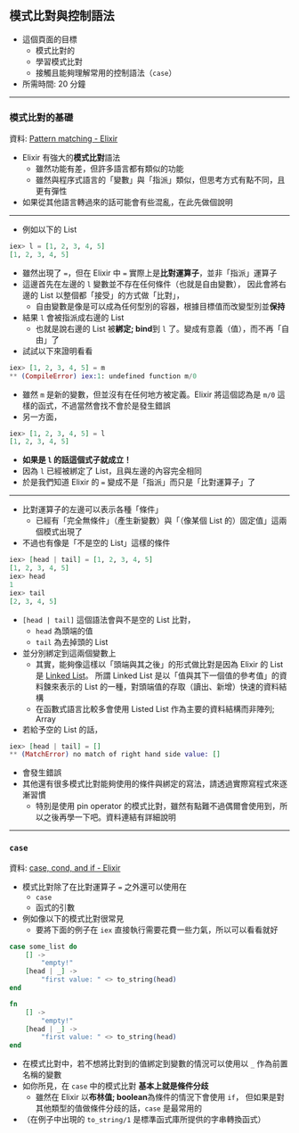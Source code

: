 ## 模式比對與控制語法

- 這個頁面的目標
  - 模式比對的
  - 學習模式比對
  - 接觸且能夠理解常用的控制語法（`case`）
- 所需時間: 20 分鐘

---

### 模式比對的基礎

資料: [Pattern matching - Elixir](https://elixir-lang.org/getting-started/pattern-matching.html)

- Elixir 有強大的**模式比對**語法
  - 雖然功能有差，但許多語言都有類似的功能
  - 雖然與程序式語言的「變數」與「指派」類似，但思考方式有點不同，且更有彈性
- 如果從其他語言轉過來的話可能會有些混亂，在此先做個說明

---

- 例如以下的 List

```elixir
iex> l = [1, 2, 3, 4, 5]
[1, 2, 3, 4, 5]
```

- 雖然出現了 `=`，但在 Elixir 中 `=` 實際上是**比對運算子**，並非「指派」運算子
- 這邊首先在左邊的 `l` 變數並不存在任何條件（也就是自由變數），
  因此會將右邊的 List 以整個都「接受」的方式做「比對」，
  - 自由變數是像是可以成為任何型別的容器，根據目標值而改變型別並**保持**
- 結果 `l` 會被指派成右邊的 List
  - 也就是說右邊的 List 被**綁定; bind**到 `l` 了。變成有意義（值），而不再「自由」了
- 試試以下來證明看看

```elixir
iex> [1, 2, 3, 4, 5] = m
** (CompileError) iex:1: undefined function m/0
```

- 雖然 `m` 是新的變數，但並沒有在任何地方被定義。Elixir 將這個認為是 `m/0` 這樣的函式，不過當然會找不會於是發生錯誤
- 另一方面，

```elixir
iex> [1, 2, 3, 4, 5] = l
[1, 2, 3, 4, 5]
```

- **如果是 `l` 的話這個式子就成立！**
- 因為 `l` 已經被綁定了 List，且與左邊的內容完全相同
- 於是我們知道 Elixir 的 `=` 變成不是「指派」而只是「比對運算子」了

---

- 比對運算子的左邊可以表示各種「條件」
  - 已經有「完全無條件」（產生新變數）與「（像某個 List 的）固定值」這兩個模式出現了
- 不過也有像是「不是空的 List」這樣的條件

```elixir
iex> [head | tail] = [1, 2, 3, 4, 5]
[1, 2, 3, 4, 5]
iex> head
1
iex> tail
[2, 3, 4, 5]
```

- `[head | tail]` 這個語法會與不是空的 List 比對，
  - `head` 為頭端的值
  - `tail` 為去掉頭的 List
- 並分別綁定到這兩個變數上
  - 其實，能夠像這樣以「頭端與其之後」的形式做比對是因為 Elixir 的 List 是 [Linked List](https://elixir-lang.org/getting-started/basic-types.html#linked-lists)。
    所謂 Linked List 是以「值與其下一個值的參考值」的資料鍊來表示的 List 的一種，對頭端值的存取（讀出、新增）快速的資料結構
  - 在函數式語言比較多會使用 Listed List 作為主要的資料結構而非陣列; Array
- 若給予空的 List 的話，

```elixir
iex> [head | tail] = []
** (MatchError) no match of right hand side value: []
```

- 會發生錯誤
- 其他還有很多模式比對能夠使用的條件與綁定的寫法，請透過實際寫程式來逐漸習慣
  - 特別是使用 pin operator 的模式比對，雖然有點難不過偶爾會使用到，所以之後再學一下吧。資料連結有詳細說明

---

### `case`

資料: [case, cond, and if - Elixir](https://elixir-lang.org/getting-started/case-cond-and-if.html)

- 模式比對除了在比對運算子 `=` 之外還可以使用在
  - `case`
  - 函式的引數
- 例如像以下的模式比對很常見
  - 要將下面的例子在 `iex` 直接執行需要花費一些力氣，所以可以看看就好

```elixir
case some_list do
    [] ->
        "empty!"
    [head | _] ->
        "first value: " <> to_string(head)
end
```

```elixir
fn
    [] ->
        "empty!"
    [head | _] ->
        "first value: " <> to_string(head)
end
```

- 在模式比對中，若不想將比對到的值綁定到變數的情況可以使用以 `_` 作為前置名稱的變數
- 如你所見，在 `case` 中的模式比對 **基本上就是條件分歧**
  - 雖然在 Elixir 以**布林值; boolean**為條件的情況下會使用 `if`，
    但如果是對其他類型的值做條件分歧的話，`case` 是最常用的
- （在例子中出現的 `to_string/1` 是標準函式庫所提供的字串轉換函式）
